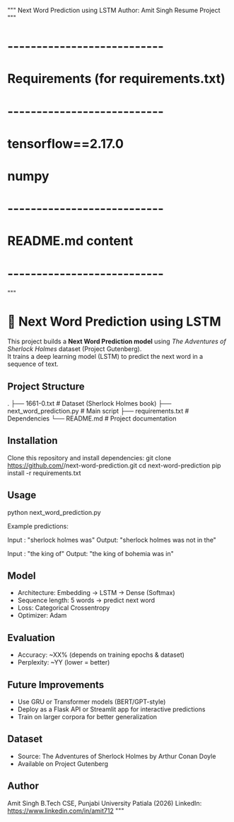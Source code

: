 """
Next Word Prediction using LSTM
Author: Amit Singh
Resume Project
"""

# ---------------------------
# Requirements (for requirements.txt)
# ---------------------------
# tensorflow==2.17.0
# numpy

# ---------------------------
# README.md content
# ---------------------------
"""
# 📝 Next Word Prediction using LSTM

This project builds a **Next Word Prediction model** using *The Adventures of Sherlock Holmes* dataset (Project Gutenberg).  
It trains a deep learning model (LSTM) to predict the next word in a sequence of text.

## Project Structure
.
├── 1661-0.txt              # Dataset (Sherlock Holmes book)
├── next_word_prediction.py  # Main script
├── requirements.txt         # Dependencies
└── README.md                # Project documentation

## Installation
Clone this repository and install dependencies:
git clone https://github.com/<your-username>/next-word-prediction.git
cd next-word-prediction
pip install -r requirements.txt

## Usage
python next_word_prediction.py

Example predictions:

Input : "sherlock holmes was"
Output: "sherlock holmes was not in the"

Input : "the king of"
Output: "the king of bohemia was in"

## Model
- Architecture: Embedding → LSTM → Dense (Softmax)
- Sequence length: 5 words → predict next word
- Loss: Categorical Crossentropy
- Optimizer: Adam

## Evaluation
- Accuracy: ~XX% (depends on training epochs & dataset)
- Perplexity: ~YY (lower = better)

## Future Improvements
- Use GRU or Transformer models (BERT/GPT-style)
- Deploy as a Flask API or Streamlit app for interactive predictions
- Train on larger corpora for better generalization

## Dataset
- Source: The Adventures of Sherlock Holmes by Arthur Conan Doyle
- Available on Project Gutenberg

## Author
Amit Singh
B.Tech CSE, Punjabi University Patiala (2026)
LinkedIn: https://www.linkedin.com/in/amit712
"""
